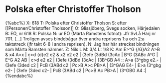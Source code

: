 # Polska efter Christoffer Tholson

{%abc%}
X: 618
T: Polska efter Christoffer Tholson
S: efter [[Personer/Christoffer Tholsson]]
O: Glissjöberg, Svegs socken, Härjedalen
B: EÖ, nr 618
R: Polska
N: ur EÖ (Märta Ramstens fotnot): Jfr SvLå Härj nr 701. [...] Troligen avses bindebågar över andra reprisens 1:a och 2:a taktstreck (jfr takt 6-8 i andra reprisen).
N: Jag har här streckat bindningen som Märta Ramsten nämner.
Z: Nils L
M: 3/4
L: 1/8
K: Am
E>^G {/G}A2 A>B & x4 A>x | c>d {d}e2 e2 & x2 e2 e2 | (3efe (3dBd (3cAc | B^G    (3ABc A^G |
E^G  A2     AB         | c>d e2    e2            | (3efe (3dBd (3cAc | (3B^GB A4        ::
A>a (3^gbg e2.- | (3efe (3ded c2  | PcB (3ABd c2 | Pc>B A>c PB>A | (3^GAG E4-  |
E>a (3^gbg e2-  | (3efe (3ded c2- | PcB (3ABd c2 | Pc>B Ac  PB>A | (3^GBG A4  :|
{%endabc%}
